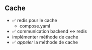 ## Cache

- ✅ redis pour le cache
  - compose.yaml
- ✅ communication backend <-> redis
- implémenter méthode de cache
- ✅ _appeler_ la méthode de cache

